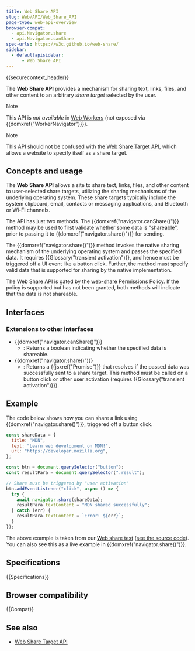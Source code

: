 ```yaml
---
title: Web Share API
slug: Web/API/Web_Share_API
page-type: web-api-overview
browser-compat:
  - api.Navigator.share
  - api.Navigator.canShare
spec-urls: https://w3c.github.io/web-share/
sidebar:
  - defaultapisidebar:
      - Web Share API
---
```


{{securecontext_header}}

The **Web Share API** provides a mechanism for sharing text, links, files, and other content to an arbitrary _share target_ selected by the user.

> [!NOTE]
> This API is _not available_ in [Web Workers](/en-US/docs/Web/API/Web_Workers_API) (not exposed via {{domxref("WorkerNavigator")}}).

> [!NOTE]
> This API should not be confused with the [Web Share Target API](/en-US/docs/Web/Progressive_web_apps/Manifest/Reference/share_target), which allows a website to specify itself as a share target.

## Concepts and usage

The **Web Share API** allows a site to share text, links, files, and other content to user-selected share targets, utilizing the sharing mechanisms of the underlying operating system.
These share targets typically include the system clipboard, email, contacts or messaging applications, and Bluetooth or Wi-Fi channels.

The API has just two methods.
The {{domxref("navigator.canShare()")}} method may be used to first validate whether some data is "shareable", prior to passing it to {{domxref("navigator.share()")}} for sending.

The {{domxref("navigator.share()")}} method invokes the native sharing mechanism of the underlying operating system and passes the specified data.
It requires {{Glossary("transient activation")}}, and hence must be triggered off a UI event like a button click.
Further, the method must specify valid data that is supported for sharing by the native implementation.

The Web Share API is gated by the [web-share](/en-US/docs/Web/HTTP/Reference/Headers/Permissions-Policy/web-share) Permissions Policy.
If the policy is supported but has not been granted, both methods will indicate that the data is not shareable.

## Interfaces

### Extensions to other interfaces

- {{domxref("navigator.canShare()")}}
  - : Returns a boolean indicating whether the specified data is shareable.
- {{domxref("navigator.share()")}}
  - : Returns a {{jsxref("Promise")}} that resolves if the passed data was successfully sent to a share target.
    This method must be called on a button click or other user activation (requires {{Glossary("transient activation")}}).

## Example

The code below shows how you can share a link using {{domxref("navigator.share()")}}, triggered off a button click.

```js
const shareData = {
  title: "MDN",
  text: "Learn web development on MDN!",
  url: "https://developer.mozilla.org",
};

const btn = document.querySelector("button");
const resultPara = document.querySelector(".result");

// Share must be triggered by "user activation"
btn.addEventListener("click", async () => {
  try {
    await navigator.share(shareData);
    resultPara.textContent = "MDN shared successfully";
  } catch (err) {
    resultPara.textContent = `Error: ${err}`;
  }
});
```

The above example is taken from our [Web share test](https://mdn.github.io/dom-examples/web-share/) ([see the source code](https://github.com/mdn/dom-examples/blob/main/web-share/index.html)). You can also see this as a live example in {{domxref("navigator.share()")}}.

## Specifications

{{Specifications}}

## Browser compatibility

{{Compat}}

## See also

- [Web Share Target API](/en-US/docs/Web/Progressive_web_apps/Manifest/Reference/share_target)
